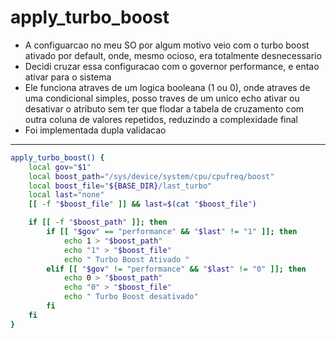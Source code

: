 # apply_turbo_boost

+ A configuarcao no meu SO por algum motivo veio com o turbo boost ativado por default, onde, mesmo ocioso, era totalmente desnecessario
+ Decidi cruzar essa configuracao com o governor performance, e entao ativar para o sistema
+ Ele funciona atraves de um logica booleana (1 ou 0), onde atraves de uma condicional simples, posso traves de um unico echo ativar ou desativar o atributo sem ter que flodar a tabela de cruzamento com outra coluna de valores repetidos, reduzindo a complexidade final
+ Foi implementada dupla validacao

---

```bash
apply_turbo_boost() {
    local gov="$1"
    local boost_path="/sys/device/system/cpu/cpufreq/boost"
    local boost_file="${BASE_DIR}/last_turbo"
    local last="none"
    [[ -f "$boost_file" ]] && last=$(cat "$boost_file")

    if [[ -f "$boost_path" ]]; then
        if [[ "$gov" == "performance" && "$last" != "1" ]]; then
            echo 1 > "$boost_path"
            echo "1" > "$boost_file"
            echo " Turbo Boost Ativado "
        elif [[ "$gov" != "performance" && "$last" != "0" ]]; then
            echo 0 > "$boost_path"
            echo "0" > "$boost_file"
            echo " Turbo Boost desativado"
        fi
    fi
}
```

